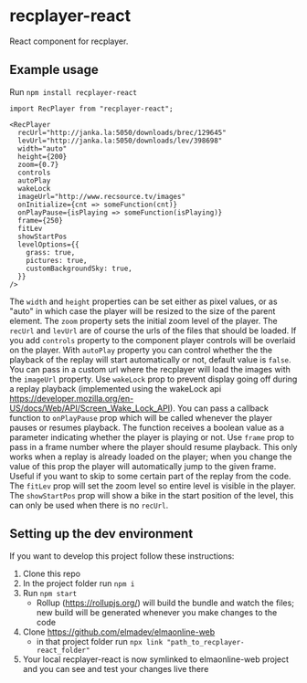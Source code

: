 # recplayer-react

React component for recplayer.

## Example usage

Run
`npm install recplayer-react`

```
import RecPlayer from "recplayer-react";

<RecPlayer
  recUrl="http://janka.la:5050/downloads/brec/129645"
  levUrl="http://janka.la:5050/downloads/lev/398698"
  width="auto"
  height={200}
  zoom={0.7}
  controls
  autoPlay
  wakeLock
  imageUrl="http://www.recsource.tv/images"
  onInitialize={cnt => someFunction(cnt)}
  onPlayPause={isPlaying => someFunction(isPlaying)}
  frame={250}
  fitLev
  showStartPos
  levelOptions={{
    grass: true,
    pictures: true,
    customBackgroundSky: true,
  }}
/>
```

The `width` and `height` properties can be set either as pixel values, or as "auto" in which case the player will be resized to the size of the parent element. The `zoom` property sets the initial zoom level of the player. The `recUrl` and `levUrl` are of course the urls of the files that should be loaded. If you add `controls` property to the component player controls will be overlaid on the player. With `autoPlay` property you can control whether the the playback of the replay will start automatically or not, default value is `false`. You can pass in a custom url where the recplayer will load the images with the `imageUrl` property. Use `wakeLock` prop to prevent display going off during a replay playback (implemented using the wakeLock api https://developer.mozilla.org/en-US/docs/Web/API/Screen_Wake_Lock_API). You can pass a callback function to `onPlayPause` prop which will be called whenever the player pauses or resumes playback. The function receives a boolean value as a parameter indicating whether the player is playing or not. Use `frame` prop to pass in a frame number where the player should resume playback. This only works when a replay is already loaded on the player; when you change the value of this prop the player will automatically jump to the given frame. Useful if you want to skip to some certain part of the replay from the code. The `fitLev` prop will set the zoom level so entire level is visible in the player. The `showStartPos` prop will show a bike in the start position of the level, this can only be used when there is no `recUrl`.

## Setting up the dev environment
If you want to develop this project follow these instructions:
1. Clone this repo
2. In the project folder run `npm i`
3. Run `npm start`
     * Rollup (https://rollupjs.org/) will build the bundle and watch the files; new build will be generated whenever you make changes to the code
4. Clone https://github.com/elmadev/elmaonline-web
     * in that project folder run `npx link "path_to_recplayer-react_folder"`
5. Your local recplayer-react is now symlinked to elmaonline-web project and you can see and test your changes live there